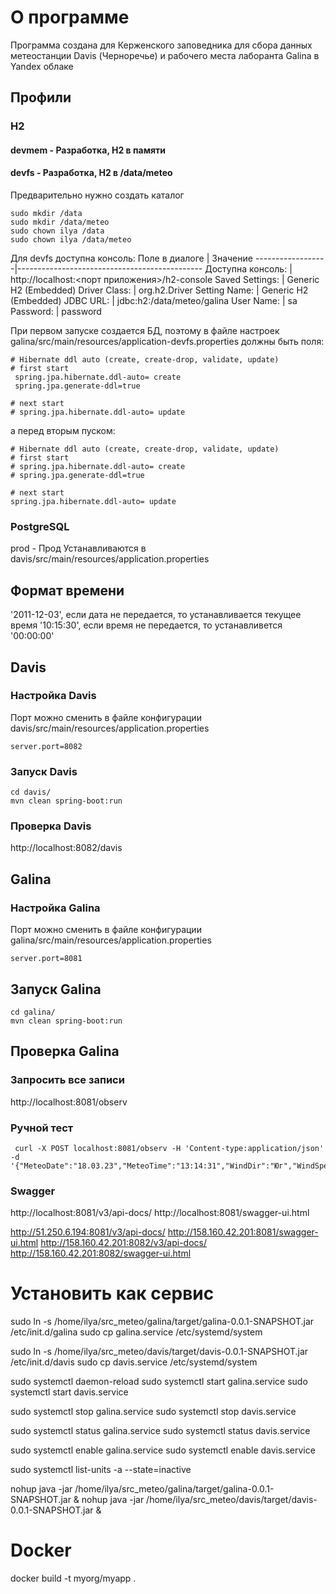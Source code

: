 # О программе
Программа создана для Керженского заповедника для сбора данных метеостанции Davis (Черноречье) и рабочего места лаборанта Galina в Yandex облаке

## Профили 
### H2 
#### devmem - Разработка, H2 в памяти
#### devfs - Разработка, H2 в /data/meteo

Предварительно нужно создать каталог 
```
sudo mkdir /data
sudo mkdir /data/meteo
sudo chown ilya /data
sudo chown ilya /data/meteo
```

Для devfs доступна консоль:
Поле в диалоге    |  Значение
------------------|----------------------------------------------
Доступна консоль: | http://localhost:<порт приложения>/h2-console
Saved Settings:   | Generic H2 (Embedded)
Driver Class:     | org.h2.Driver
Setting Name:     | Generic H2 (Embedded)
JDBC URL:         | jdbc:h2:/data/meteo/galina
User Name:        | sa
Password:         | password

При первом запуске создается БД, поэтому в файле настроек galina/src/main/resources/application-devfs.properties должны быть поля:
```
# Hibernate ddl auto (create, create-drop, validate, update)
# first start
 spring.jpa.hibernate.ddl-auto= create
 spring.jpa.generate-ddl=true

# next start
# spring.jpa.hibernate.ddl-auto= update
```
а перед вторым пуском:
```
# Hibernate ddl auto (create, create-drop, validate, update)
# first start
# spring.jpa.hibernate.ddl-auto= create
# spring.jpa.generate-ddl=true

# next start
spring.jpa.hibernate.ddl-auto= update
```

### PostgreSQL
prod - Прод
Устанавливаются в davis/src/main/resources/application.properties

## Формат времени
'2011-12-03', если дата не передается, то устанавливается текущее время
'10:15:30', если время не передается, то устанавливется '00:00:00'

## Davis 
### Настройка Davis 
Порт можно сменить в файле конфигурации davis/src/main/resources/application.properties
```
server.port=8082
```
### Запуск Davis 
```
cd davis/
mvn clean spring-boot:run
```
### Проверка Davis 
http://localhost:8082/davis

## Galina
### Настройка Galina 
Порт можно сменить в файле конфигурации galina/src/main/resources/application.properties
```
server.port=8081
```
## Запуск Galina
```
cd galina/
mvn clean spring-boot:run 
```
## Проверка Galina
### Запросить все записи
http://localhost:8081/observ

### Ручной тест
```
 curl -X POST localhost:8081/observ -H 'Content-type:application/json' -d '{"MeteoDate":"18.03.23","MeteoTime":"13:14:31","WindDir":"Юг","WindSpeed":"1.1","Pressure":"750","TempMin":"19.1","TempMax":"30.3","Precipitation":"10.0","SunshineDuration":"12.35","DewPoint":"89.3","SnowLevelWeatherSite":"210","SnowCoverage":"100","SnowLevelForest":"190","AverageSnowDensity":"500.23","MoistureWaterInSnow":"10","SnowCover":"полностью","SnowState":"талый","NRustayskoyeWaterLevel":"15","NRustayskoyeTemp":"20.1","NRustayskoyepH":"5.5","NRustayskoyeElConduct":"237","NRustayskoyeWaterColor":"10","NRustayskoyeOxygen":"80.3","NRustayskoyeBPK5":"12.12","KrugloeWaterLevel":"10","KrugloeTemp":"20.2","KrugloepH":"5.5","KrugloeElConduct":"123","KrugloeWaterColor":"10","KrugloeOxygen":"81.1","KrugloeBPK5":"12.12","KalachikWaterLevel":"220","KalachikTemp":"15.9","KalachikpH":"5.5","KalachikElConduct":"123","KalachikWaterColor":"9","KalachikOxygen":"20.2","KalachikBPK5":"123.321","MakhovskoeWaterLevel":"120","MakhovskoeTemp":"17.1","MakhovskoepH":"5.6","MakhovskoeElConduct":"300","MakhovskoeWaterColor":"10","MakhovskoeOxygen":"70.2","MakhovskoeBPK5":"123.987","KerzhenetsWaterLevel":"253","KerzhenetsTemp":"20.1","KerzhenetspH":"6.6","KerzhenetsElConduct":"125","KerzhenetsWaterColor":"9","KerzhenetsOxygen":"81.2","KerzhenetsBPK5":"123.453","VishnyaWaterLevel":"245","VishnyaTemp":"21.1","VishnyapH":"4.5","VishnyaElConduct":"345","VishnyaWaterColor":"8","VishnyaOxygen":"87.3","VishnyaBPK5":"123.123","WellWaterLevel":"231","WellTemp":"18.1","WellpH":"5.6","WellElConduct":"123","WellWaterColor":"9","WellOxygen":"80.3","WellBPK5":"123.321","VishenskoeWaterLevel":"120","VishenskoeTemp":"20.1","VishenskoepH":"5.5","VishenskoeElConduct":"789","VishenskoeWaterColor":"11","VishenskoeOxygen":"90.1","VishenskoeBPK5":"123.32"}'
 ```

 ### Swagger
 
 http://localhost:8081/v3/api-docs/
 http://localhost:8081/swagger-ui.html

 http://51.250.6.194:8081/v3/api-docs/
 http://158.160.42.201:8081/swagger-ui.html
 http://158.160.42.201:8082/v3/api-docs/
 http://158.160.42.201:8082/swagger-ui.html
 

 # Установить как сервис
sudo ln -s /home/ilya/src_meteo/galina/target/galina-0.0.1-SNAPSHOT.jar /etc/init.d/galina
sudo cp galina.service /etc/systemd/system

sudo ln -s /home/ilya/src_meteo/davis/target/davis-0.0.1-SNAPSHOT.jar /etc/init.d/davis
sudo cp davis.service /etc/systemd/system

sudo systemctl daemon-reload
sudo systemctl start galina.service
sudo systemctl start davis.service

sudo systemctl stop  galina.service
sudo systemctl stop  davis.service

sudo systemctl status galina.service
sudo systemctl status davis.service

sudo systemctl enable galina.service
sudo systemctl enable davis.service

sudo systemctl list-units -a --state=inactive


nohup java -jar /home/ilya/src_meteo/galina/target/galina-0.0.1-SNAPSHOT.jar &
nohup java -jar /home/ilya/src_meteo/davis/target/davis-0.0.1-SNAPSHOT.jar &

# Docker
docker build -t myorg/myapp .